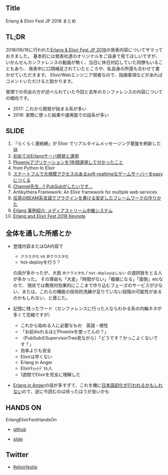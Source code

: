 ## Title
Erlang & Elixir Fest JP 2018 まとめ

## TL;DR

2018/06/16に行われた[Erlang & Elixir Fest JP 2018](https://elixir-fest.jp/)の発表内容についてサマっておきました。
基本的には発表社達のオリジナルをご自身で見てほしいですが、いかんせんカンファレンスの動画が無く、当日に休日対応していた同僚もいることもあり、
発表中に口頭補足されていたところや、私自身の所感も合わせて書かせていただきます。
Elixir/Webエンジニア弱者なので、指摘事項などがあればコメントいただけると助かります。

冒頭での司会の方が述べられていた今回と去年のカンファレンスの内容についての傾向です。
  - 2017: これから開発が始まる系が多い
  - 2018: 実際に使った結果や運用面での話系が多い

## SLIDE

1. 「らくらく連絡網」が Elixir でリアルタイムメッセージング基盤を刷新した話
2. [初めてのErlangサーバ開発と運用](https://speakerdeck.com/mookjp/chu-metefalseerlangsahakai-fa-toyun-yong?slide=1)
3. [Phoenixアプリケーションを1年間運用して分かったこと](https://speakerdeck.com/kanmo/keep-phoenix-app-productivity?slide=1)
4. from Python to Elixir
5. [ステートフルで大規模アクセスのあるsoft-realtimeなゲームサーバーをeasyにつくる](https://speakerdeck.com/ne_sachirou/sutetohurudeda-gui-mo-akusesufalsearusoft-realtimenagemusabawoeasynitukuru?slide=1)
6. [Channel先生...!! PubSubがしたいです...](https://speakerdeck.com/ohr486/erlangelixirfest2018-ohr486-session)
7. Antikythera Framework: An Elixir framework for multiple web services
8. [任意のBEAM系言語でプラグインを書ける安定したフレームワークの作りかた](https://niku.name/2018/06/16/slide.html)
9. [Erlang 事例紹介: メディアストリーム中継システム](https://niconare.nicovideo.jp/watch/kn3115)
10. [Erlang and Elixir Fest 2018 Keynote](https://speakerdeck.com/jj1bdx/erlang-and-elixir-fest-2018-keynote)


## 全体を通した所感とか
- 登壇内容またはQA内容で
  - `クラスタ化` vs `非クラスタ化`
  - hot-deployを行う？
  
  の話が多かったが、大抵
  `非クラスタ化` / `hot-deployはしない`
  の選択肢をとる人が多かった。
  その理由も「大変」「時間がない」「複雑になる」「面倒」etcなので、
  現状では費用対効果的にここまで作り込むフェーズのサービスが少ない、または、これらの機能の技術的洗練が足りていない段階の可能性があるのかもしれない、と感じた。
  
- 記憶に残ったワード（カンファレンスに行った人ならわかる系の内輪ネタが多くて恐縮ですが）  
  - これから始める人に必要なもの　英語・根性
  - 「お前disれるほどPhoenixを使ってんの？」
  - （PubSubのSupervisorTree見ながら）「どうです？かっこよくないです？」
  - 効率よりも安全
  - Elixirは早くない
  - Erlang in Anger
  - Elixirﾁｮｯﾄﾃﾞｷﾙ人
  - 1週間でElixirを完全に理解した

- [Erlang in Anger](https://www.erlang-in-anger.com/)の話が多すぎて、これを機に[日本語訳化が行われるかもしれない](https://twitter.com/seizans/status/1008263285559312384)ので、逆に今読むのは待ったほうが良いかも


## HANDS ON

ErlangElixirFestHandsOn

- [github](https://github.com/ohr486/ErlangElixirFestHandsOn)

- [slide](https://www.slideshare.net/ohr486?utm_campaign=profiletracking&utm_medium=sssite&utm_source=ssslideview)


## Twitter
- [#elixirfestjp](https://twitter.com/hashtag/elixirfestjp?f=tweets&vertical=default&src=hash)


